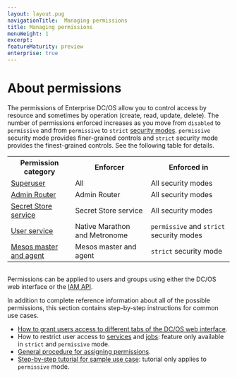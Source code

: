 ```yaml
---
layout: layout.pug
navigationTitle:  Managing permissions
title: Managing permissions
menuWeight: 1
excerpt:
featureMaturity: preview
enterprise: true
---
```



# About permissions

The permissions of Enterprise DC/OS allow you to control access by resource and sometimes by operation (create, read, update, delete). The number of permissions enforced increases as you move from `disabled` to `permissive` and from `permissive` to `strict` [security modes](/1.8/administration/installing/ent/custom/configuration-parameters/#security). `permissive` security mode provides finer-grained controls and `strict` security mode provides the finest-grained controls. See the following table for details.

<table class="table" STYLE="margin-bottom: 30px;">
  <tr>
    <th>Permission category</th>
    <th>Enforcer</th>
    <th>Enforced in</th>
  </tr>
  <tr>
    <td><a href="/1.8/administration/id-and-access-mgt/permissions/superuser-perm/">Superuser</a></td>
    <td>All</td>
    <td>All security modes</td>
  </tr>
  <tr>
    <td><a href="/1.8/administration/id-and-access-mgt/permissions/admin-router-perms/">Admin Router</a></td>
    <td>Admin Router</td>
    <td>All security modes</td>
  </tr>
  <tr>
    <td><a href="/1.8/administration/id-and-access-mgt/permissions/secrets-perms/">Secret Store service</a></td>
    <td>Secret Store service</td>
    <td>All security modes</td>
  </tr>
  <tr>
    <td><a href="/1.8/administration/id-and-access-mgt/permissions/user-service-perms/">User service</a></td>
    <td>Native Marathon and Metronome</td>
    <td><code>permissive</code> and <code>strict</code> security modes</td>
  </tr>
  <tr>
    <td><a href="/1.8/administration/id-and-access-mgt/permissions/master-agent-perms/">Mesos master and agent</a></td>
    <td>Mesos master and agent</td>
    <td><code>strict</code> security mode</td>
  </tr>

</table>

Permissions can be applied to users and groups using either the DC/OS web interface or the [IAM API](/1.8/administration/id-and-access-mgt/iam-api/).


In addition to complete reference information about all of the possible permissions, this section contains step-by-step instructions for common use cases.

- [How to grant users access to different tabs of the DC/OS web interface](/1.8/administration/id-and-access-mgt/permissions/quickstart/).
- How to restrict user access to [services](/1.8/administration/id-and-access-mgt/permissions/service-groups/) and [jobs](/1.8/administration/id-and-access-mgt/permissions/job-groups/): feature only available in `strict` and `permissive` mode.
- [General procedure for assigning permissions](/1.8/administration/id-and-access-mgt/permissions/assigning-perms/).
- [Step-by-step tutorial for sample use case](/1.8/administration/id-and-access-mgt/restrict-service-access/): tutorial only applies to `permissive` mode.

